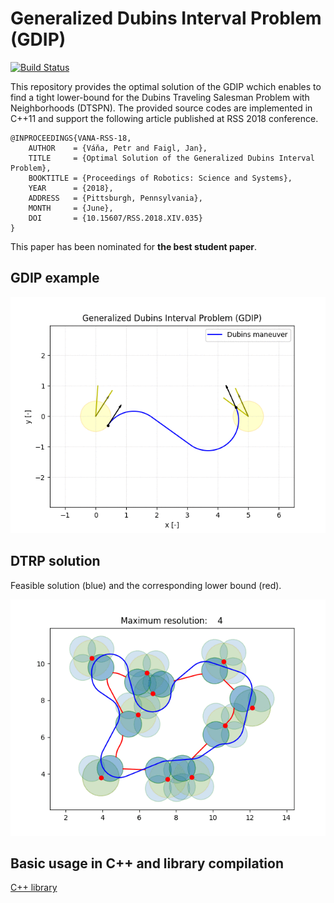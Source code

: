# Generalized Dubins Interval Problem (GDIP)

[![Build Status](https://app.travis-ci.com/comrob/gdip.svg?branch=master)](https://app.travis-ci.com/github/comrob/gdip)

This repository provides the optimal solution of the GDIP wchich enables to find a tight lower-bound for the Dubins Traveling Salesman Problem with Neighborhoods (DTSPN). The provided source codes are implemented in C++11 and support the following article published at RSS 2018 conference.

```
@INPROCEEDINGS{VANA-RSS-18, 
    AUTHOR    = {Váňa, Petr and Faigl, Jan}, 
    TITLE     = {Optimal Solution of the Generalized Dubins Interval Problem}, 
    BOOKTITLE = {Proceedings of Robotics: Science and Systems}, 
    YEAR      = {2018}, 
    ADDRESS   = {Pittsburgh, Pennsylvania}, 
    MONTH     = {June}, 
    DOI       = {10.15607/RSS.2018.XIV.035} 
} 
```

This paper has been nominated for **the best student paper**.

## GDIP example

![GDIP example](https://raw.githubusercontent.com/petvana/images/master/gdip/basic-gdip-example-small.gif)

## DTRP solution

Feasible solution (blue) and the corresponding lower bound (red).

![DTRP solution](https://raw.githubusercontent.com/petvana/images/master/gdip/rss-example-small.gif)

## Basic usage in C++ and library compilation

[C++ library](gdip/GDIP.md)
